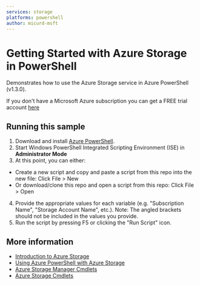 ```yaml
---
services: storage
platforms: powershell
author: micurd-msft
---
```


# Getting Started with Azure Storage in PowerShell

Demonstrates how to use the Azure Storage service in Azure PowerShell (v1.3.0).

If you don't have a Microsoft Azure subscription you can
get a FREE trial account [here](http://go.microsoft.com/fwlink/?LinkId=330212)

## Running this sample

1. Download and install [Azure PowerShell](http://go.microsoft.com/?linkid=9811175&clcid=0x409).
2. Start Windows PowerShell Integrated Scripting Environment (ISE) in **Administrator Mode**
3. At this point, you can either:
  - Create a new script and copy and paste a script from this repo into the new file: Click File > New
  - Or download/clone this repo and open a script from this repo: Click File > Open
4. Provide the appropriate values for each variable (e.g. "Subscription Name", "Storage Account Name", etc.). Note: The angled brackets should not be included in the values you provide.
5. Run the script by pressing F5 or clicking the "Run Script" icon.

## More information
- [Introduction to Azure Storage](http://go.microsoft.com/fwlink/?LinkId=786319)
- [Using Azure PowerShell with Azure Storage](http://go.microsoft.com/fwlink/?LinkId=786321)
- [Azure Storage Manager Cmdlets](http://go.microsoft.com/fwlink/?LinkId=786324)
- [Azure Storage Cmdlets](http://go.microsoft.com/fwlink/?LinkId=786320)
